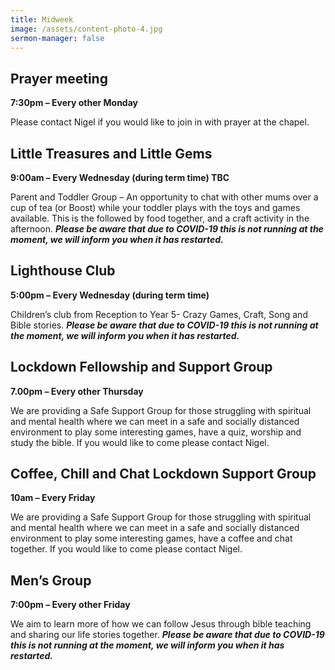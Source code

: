 ```yaml
---
title: Midweek
image: /assets/content-photo-4.jpg
sermon-manager: false
---
```


## Prayer meeting

**7:30pm – Every other Monday**

Please contact Nigel if you would like to join in with prayer at the chapel.

## Little Treasures and Little Gems

**9:00am – Every Wednesday (during term time) TBC**

Parent and Toddler Group – An opportunity to chat with other mums over a cup of tea (or Boost) while your toddler plays with the toys and games available. This is the followed by food together, and a craft activity in the afternoon. **_Please be aware that due to COVID-19 this is not running at the moment, we will inform you when it has restarted._**

## Lighthouse Club

**5:00pm – Every Wednesday (during term time)**

Children’s club from Reception to Year 5- Crazy Games, Craft, Song and Bible stories. **_Please be aware that due to COVID-19 this is not running at the moment, we will inform you when it has restarted._**

## Lockdown Fellowship and Support Group

**7.00pm – Every other Thursday**

We are providing a Safe Support Group for those struggling with spiritual and mental health where we can meet in a safe and socially distanced environment to play some interesting games, have a quiz, worship and study the bible. If you would like to come please contact Nigel.

## Coffee, Chill and Chat Lockdown Support Group

**10am – Every Friday**

We are providing a Safe Support Group for those struggling with spiritual and mental health where we can meet in a safe and socially distanced environment to play some interesting games, have a coffee and chat together. If you would like to come please contact Nigel.

## Men’s Group

**7:00pm – Every other Friday**

We aim to learn more of how we can follow Jesus through bible teaching and sharing our life stories together. **_Please be aware that due to COVID-19 this is not running at the moment, we will inform you when it has restarted._**
